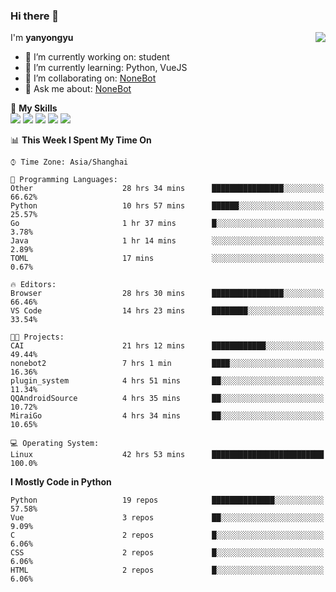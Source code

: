 ### Hi there 👋

<a href="#">
  <img align="right" src="https://github-readme-stats.vercel.app/api?username=yanyongyu&count_private=true&show_icons=true&bg_color=15,f2f7fd,E0EAFC" />
</a>

I'm **yanyongyu**

- 🔭 I’m currently working on: student
- 🌱 I’m currently learning: Python, VueJS
- 👯 I’m collaborating on: [NoneBot](https://github.com/nonebot)
- 💬 Ask me about: [NoneBot](https://github.com/nonebot)

🌟 **My Skills**  
![](https://img.shields.io/badge/-Python-3e74a2?style=flat-square&logo=Python&logoColor=fff)
![](https://img.shields.io/badge/-Vue-4fc08d?style=flat-square&logo=Vue.js&logoColor=fff)
![](https://img.shields.io/badge/-Node.js-339933?style=flat-square&logo=Node.js&logoColor=fff)
![](https://img.shields.io/badge/-Docker-2496ED?style=flat-square&logo=Docker&logoColor=fff)
![](https://img.shields.io/badge/-Linux-000000?style=flat-square&logo=Linux&logoColor=fff)

<!--START_SECTION:waka-->
📊 **This Week I Spent My Time On** 

```text
⌚︎ Time Zone: Asia/Shanghai

💬 Programming Languages: 
Other                    28 hrs 34 mins      ████████████████░░░░░░░░░   66.62% 
Python                   10 hrs 57 mins      ██████░░░░░░░░░░░░░░░░░░░   25.57% 
Go                       1 hr 37 mins        █░░░░░░░░░░░░░░░░░░░░░░░░   3.78% 
Java                     1 hr 14 mins        ░░░░░░░░░░░░░░░░░░░░░░░░░   2.89% 
TOML                     17 mins             ░░░░░░░░░░░░░░░░░░░░░░░░░   0.67%

🔥 Editors: 
Browser                  28 hrs 30 mins      ████████████████░░░░░░░░░   66.46% 
VS Code                  14 hrs 23 mins      ████████░░░░░░░░░░░░░░░░░   33.54%

🐱‍💻 Projects: 
CAI                      21 hrs 12 mins      ████████████░░░░░░░░░░░░░   49.44% 
nonebot2                 7 hrs 1 min         ████░░░░░░░░░░░░░░░░░░░░░   16.36% 
plugin_system            4 hrs 51 mins       ██░░░░░░░░░░░░░░░░░░░░░░░   11.34% 
QQAndroidSource          4 hrs 35 mins       ██░░░░░░░░░░░░░░░░░░░░░░░   10.72% 
MiraiGo                  4 hrs 34 mins       ██░░░░░░░░░░░░░░░░░░░░░░░   10.65%

💻 Operating System: 
Linux                    42 hrs 53 mins      █████████████████████████   100.0%

```

**I Mostly Code in Python** 

```text
Python                   19 repos            ██████████████░░░░░░░░░░░   57.58% 
Vue                      3 repos             ██░░░░░░░░░░░░░░░░░░░░░░░   9.09% 
C                        2 repos             █░░░░░░░░░░░░░░░░░░░░░░░░   6.06% 
CSS                      2 repos             █░░░░░░░░░░░░░░░░░░░░░░░░   6.06% 
HTML                     2 repos             █░░░░░░░░░░░░░░░░░░░░░░░░   6.06%

```



<!--END_SECTION:waka-->
